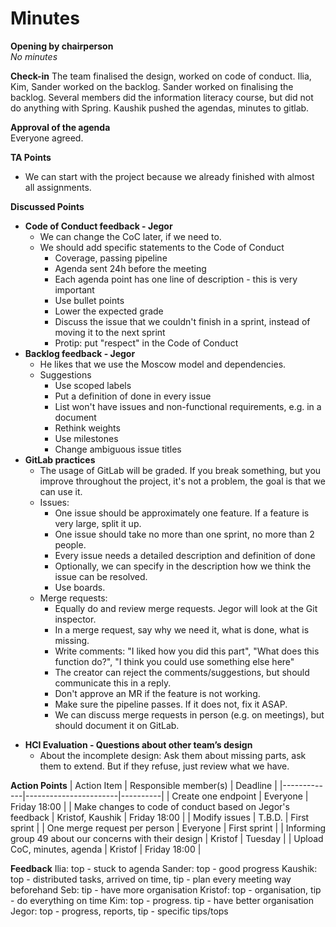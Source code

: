 # Minutes

**Opening by chairperson**\
_No minutes_

**Check-in**
The team finalised the design, worked on code of conduct.
Ilia, Kim, Sander worked on the backlog.
Sander worked on finalising the backlog.
Several members did the information literacy course, but did not do anything with Spring.
Kaushik pushed the agendas, minutes to gitlab.

**Approval of the agenda**\
Everyone agreed.

**TA Points**

* We can start with the project because we already finished with almost all assignments.

**Discussed Points**

- **Code of Conduct feedback - Jegor**
  * We can change the CoC later, if we need to.
  * We should add specific statements to the Code of Conduct
    * Coverage, passing pipeline
    * Agenda sent 24h before the meeting
    * Each agenda point has one line of description - this is very important
    * Use bullet points
    * Lower the expected grade
    * Discuss the issue that we couldn't finish in a sprint, instead of moving it to the next sprint
    * Protip: put "respect" in the Code of Conduct
- **Backlog feedback - Jegor**
  * He likes that we use the Moscow model and dependencies.
  * Suggestions
    * Use scoped labels
    * Put a definition of done in every issue
    * List won't have issues and non-functional requirements, e.g. in a document
    * Rethink weights
    * Use milestones
    * Change ambiguous issue titles
- **GitLab practices**
  * The usage of GitLab will be graded. If you break something, but you improve throughout the project, it's not a problem, the goal is that we can use it.
  * Issues:
    * One issue should be approximately one feature. If a feature is very large, split it up.
    * One issue should take no more than one sprint, no more than 2 people.
    * Every issue needs a detailed description and definition of done
    * Optionally, we can specify in the description how we think the issue can be resolved.
    * Use boards.
  * Merge requests:
    * Equally do and review merge requests. Jegor will look at the Git inspector.
    * In a merge request, say why we need it, what is done, what is missing.
    * Write comments: "I liked how you did this part", "What does this function do?", "I think you could use something else here"
    * The creator can reject the comments/suggestions, but should communicate this in a reply.
    * Don't approve an MR if the feature is not working.
    * Make sure the pipeline passes. If it does not, fix it ASAP.
    * We can discuss merge requests in person (e.g. on meetings), but should document it on GitLab.
* **HCI Evaluation - Questions about other team’s design**
  * About the incomplete design: Ask them about missing parts, ask them to extend. But if they refuse, just review what we have.

**Action Points**
| Action Item | Responsible member(s) | Deadline |
|-------------|-----------------------|----------|
| Create one endpoint | Everyone | Friday 18:00 |
| Make changes to code of conduct based on Jegor's feedback | Kristof, Kaushik | Friday 18:00 |
| Modify issues | T.B.D. | First sprint |
| One merge request per person | Everyone | First sprint |
| Informing group 49 about our concerns with their design | Kristof | Tuesday |
| Upload CoC, minutes, agenda | Kristof | Friday 18:00 |

**Feedback**
Ilia: top - stuck to agenda
Sander: top - good progress
Kaushik: top - distributed tasks, arrived on time, tip - plan every meeting way beforehand
Seb: tip - have more organisation
Kristof: top - organisation, tip - do everything on time
Kim: top - progress. tip - have better organisation
Jegor: top - progress, reports, tip - specific tips/tops